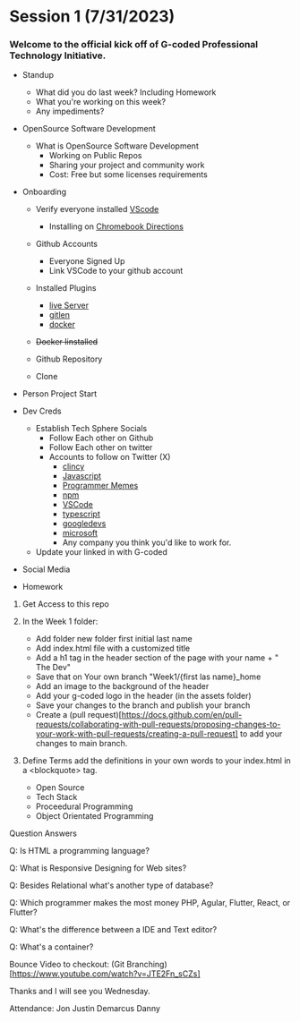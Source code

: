 # Session 1 (7/31/2023)

### Welcome to the official kick off of G-coded Professional Technology Initiative.

- Standup

  - What did you do last week? Including Homework
  - What you're working on this week?
  - Any impediments?

- OpenSource Software Development
  - What is OpenSource Software Development
    - Working on Public Repos
    - Sharing your project and community work
    - Cost: Free but some licenses requirements
- Onboarding

  - Verify everyone installed [VScode](https://code.visualstudio.com/download)
    - Installing on [Chromebook Directions](https://code.visualstudio.com/blogs/2020/12/03/chromebook-get-started)
  - Github Accounts
    - Everyone Signed Up
    - Link VSCode to your github account
  - Installed Plugins

    - [live Server](https://marketplace.visualstudio.com/items?itemName=ritwickdey.LiveServer)
    - [gitlen](https://marketplace.visualstudio.com/items?itemName=eamodio.gitlens)
    - [docker](https://marketplace.visualstudio.com/items?itemName=ms-azuretools.vscode-docker)

  - ~~Docker Iinstalled~~
  - Github Repository
  - Clone

- Person Project Start
- Dev Creds
  - Establish Tech Sphere Socials
    - Follow Each other on Github
    - Follow Each other on twitter
    - Accounts to follow on Twitter (X)
      - [clincy](https://twitter.com/clincy)
      - [Javascript](https://twitter.com/javascript)
      - [Programmer Memes](https://twitter.com/iammemeloper)
      - [npm](https://twitter.com/npmjs)
      - [VSCode](https://twitter.com/code)
      - [typescript](https://twitter.com/typescript)
      - [googledevs](https://twitter.com/googledevs)
      - [microsoft](https://twitter.com/microsoft)
      - Any company you think you'd like to work for.
  - Update your linked in with G-coded
- Social Media
- Homework

1.  Get Access to this repo
2.  In the Week 1 folder:
    - Add folder new folder first initial last name
    - Add index.html file with a customized title
    - Add a h1 tag in the header section of the page with your name + " The Dev"
    - Save that on Your own branch "Week1/{first las name}\_home
    - Add an image to the background of the header
    - Add your g-coded logo in the header (in the assets folder)
    - Save your changes to the branch and publish your branch
    - Create a (pull request)[https://docs.github.com/en/pull-requests/collaborating-with-pull-requests/proposing-changes-to-your-work-with-pull-requests/creating-a-pull-request] to add your changes to main branch.
3.  Define Terms add the definitions in your own words to your index.html in a \<blockquote> tag.

    - Open Source
    - Tech Stack
    - Proceedural Programming
    - Object Orientated Programming

Question Answers

Q: Is HTML a programming language?

Q: What is Responsive Designing for Web sites?

Q: Besides Relational what's another type of database?

Q: Which programmer makes the most money PHP, Agular, Flutter, React, or Flutter?

Q: What's the difference between a IDE and Text editor?

Q: What's a container?

Bounce Video to checkout:
(Git Branching)[https://www.youtube.com/watch?v=JTE2Fn_sCZs]

Thanks and I will see you Wednesday.

Attendance:
Jon
Justin
Demarcus
Danny
